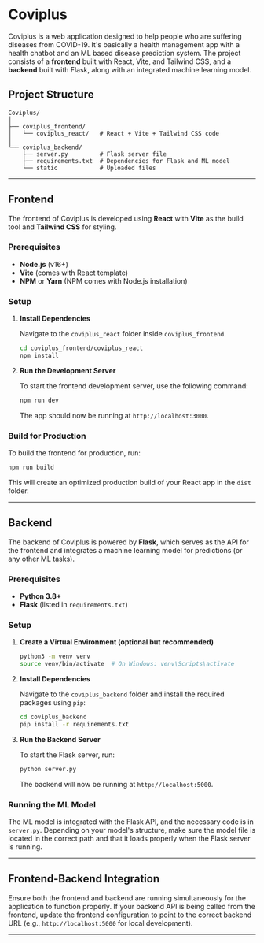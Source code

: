 
# Coviplus

Coviplus is a web application designed to help people who are suffering diseases from COVID-19. It's basically a health management app with a health chatbot and an ML based disease prediction system. The project consists of a **frontend** built with React, Vite, and Tailwind CSS, and a **backend** built with Flask, along with an integrated machine learning model.

## Project Structure

```
Coviplus/
│
├── coviplus_frontend/
│   └── coviplus_react/   # React + Vite + Tailwind CSS code
│
└── coviplus_backend/
    ├── server.py         # Flask server file
    ├── requirements.txt  # Dependencies for Flask and ML model
    └── static            # Uploaded files
```

---

## Frontend

The frontend of Coviplus is developed using **React** with **Vite** as the build tool and **Tailwind CSS** for styling.

### Prerequisites

- **Node.js** (v16+)
- **Vite** (comes with React template)
- **NPM** or **Yarn** (NPM comes with Node.js installation)

### Setup

1. **Install Dependencies**

   Navigate to the `coviplus_react` folder inside `coviplus_frontend`.

   ```bash
   cd coviplus_frontend/coviplus_react
   npm install
   ```

2. **Run the Development Server**

   To start the frontend development server, use the following command:

   ```bash
   npm run dev
   ```

   The app should now be running at `http://localhost:3000`.

### Build for Production

To build the frontend for production, run:

```bash
npm run build
```

This will create an optimized production build of your React app in the `dist` folder.

---

## Backend

The backend of Coviplus is powered by **Flask**, which serves as the API for the frontend and integrates a machine learning model for predictions (or any other ML tasks).

### Prerequisites

- **Python 3.8+**
- **Flask** (listed in `requirements.txt`)

### Setup

1. **Create a Virtual Environment (optional but recommended)**

   ```bash
   python3 -m venv venv
   source venv/bin/activate  # On Windows: venv\Scripts\activate
   ```

2. **Install Dependencies**

   Navigate to the `coviplus_backend` folder and install the required packages using `pip`:

   ```bash
   cd coviplus_backend
   pip install -r requirements.txt
   ```

3. **Run the Backend Server**

   To start the Flask server, run:

   ```bash
   python server.py
   ```

   The backend will now be running at `http://localhost:5000`.

### Running the ML Model

The ML model is integrated with the Flask API, and the necessary code is in `server.py`. Depending on your model's structure, make sure the model file is located in the correct path and that it loads properly when the Flask server is running.

---

## Frontend-Backend Integration

Ensure both the frontend and backend are running simultaneously for the application to function properly. If your backend API is being called from the frontend, update the frontend configuration to point to the correct backend URL (e.g., `http://localhost:5000` for local development).

---